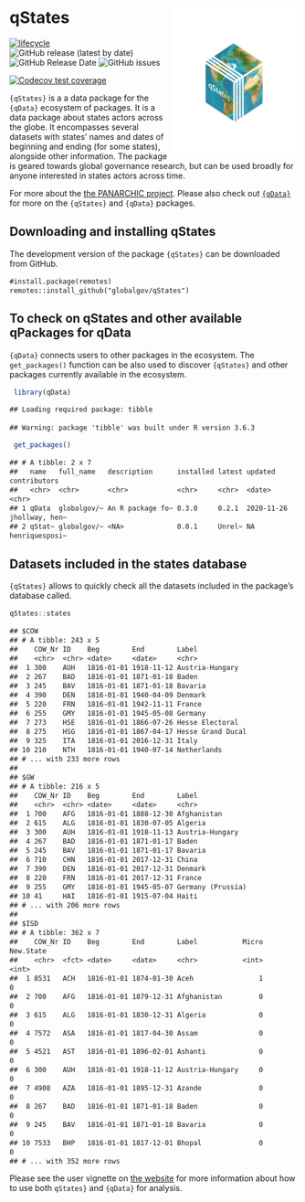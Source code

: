 
# qStates <img src="qStates_hexlogo.png" align="right" width="220"/>

<!-- badges: start -->

[![lifecycle](https://img.shields.io/badge/lifecycle-experimental-orange.svg)](https://www.tidyverse.org/lifecycle/#experimental)
![GitHub release (latest by
date)](https://img.shields.io/github/v/release/globalgov/qStates)
![GitHub Release
Date](https://img.shields.io/github/release-date/globalgov/qstates)
![GitHub
issues](https://img.shields.io/github/issues-raw/globalgov/qStates)
<!-- [![HitCount](http://hits.dwyl.com/globalgov/qStates.svg)](http://hits.dwyl.com/globalgov/qStates) -->
[![Codecov test
coverage](https://codecov.io/gh/globalgov/qStates/branch/main/graph/badge.svg)](https://codecov.io/gh/globalgov/qStates?branch=main)
<!-- ![GitHub All Releases](https://img.shields.io/github/downloads/jhollway/roctopus/total) -->
<!-- badges: end -->

`{qStates}` is a a data package for the `{qData}` ecosystem of packages.
It is a data package about states actors across the globe. It
encompasses several datasets with states’ names and dates of beginning
and ending (for some states), alongside other information. The package
is geared towards global governance research, but can be used broadly
for anyone interested in states actors across time.

For more about the [the PANARCHIC project](www.panarchic.ch). Please
also check out [`{qData}`](https://github.com/globalgov) for more on the
`{qStates}` and `{qData}` packages.

## Downloading and installing qStates

The development version of the package `{qStates}` can be downloaded
from GitHub.

    #install.package(remotes)
    remotes::install_github("globalgov/qStates")

## To check on qStates and other available qPackages for qData

`{qData}` connects users to other packages in the ecosystem. The
`get_packages()` function can be also used to discover `{qStates}` and
other packages currently available in the ecosystem.

``` r
 library(qData)
```

    ## Loading required package: tibble

    ## Warning: package 'tibble' was built under R version 3.6.3

``` r
 get_packages()
```

    ## # A tibble: 2 x 7
    ##   name   full_name   description      installed latest updated    contributors  
    ##   <chr>  <chr>       <chr>            <chr>     <chr>  <date>     <chr>         
    ## 1 qData  globalgov/~ An R package fo~ 0.3.0     0.2.1  2020-11-26 jhollway, hen~
    ## 2 qStat~ globalgov/~ <NA>             0.0.1     Unrel~ NA         henriquesposi~

## Datasets included in the states database

`{qStates}` allows to quickly check all the datasets included in the
package’s database called.

``` r
qStates::states
```

    ## $COW
    ## # A tibble: 243 x 5
    ##    COW_Nr ID    Beg        End        Label            
    ##    <chr>  <chr> <date>     <date>     <chr>            
    ##  1 300    AUH   1816-01-01 1918-11-12 Austria-Hungary  
    ##  2 267    BAD   1816-01-01 1871-01-18 Baden            
    ##  3 245    BAV   1816-01-01 1871-01-18 Bavaria          
    ##  4 390    DEN   1816-01-01 1940-04-09 Denmark          
    ##  5 220    FRN   1816-01-01 1942-11-11 France           
    ##  6 255    GMY   1816-01-01 1945-05-08 Germany          
    ##  7 273    HSE   1816-01-01 1866-07-26 Hesse Electoral  
    ##  8 275    HSG   1816-01-01 1867-04-17 Hesse Grand Ducal
    ##  9 325    ITA   1816-01-01 2016-12-31 Italy            
    ## 10 210    NTH   1816-01-01 1940-07-14 Netherlands      
    ## # ... with 233 more rows
    ## 
    ## $GW
    ## # A tibble: 216 x 5
    ##    COW_Nr ID    Beg        End        Label            
    ##    <chr>  <chr> <date>     <date>     <chr>            
    ##  1 700    AFG   1816-01-01 1888-12-30 Afghanistan      
    ##  2 615    ALG   1816-01-01 1830-07-05 Algeria          
    ##  3 300    AUH   1816-01-01 1918-11-13 Austria-Hungary  
    ##  4 267    BAD   1816-01-01 1871-01-17 Baden            
    ##  5 245    BAV   1816-01-01 1871-01-17 Bavaria          
    ##  6 710    CHN   1816-01-01 2017-12-31 China            
    ##  7 390    DEN   1816-01-01 2017-12-31 Denmark          
    ##  8 220    FRN   1816-01-01 2017-12-31 France           
    ##  9 255    GMY   1816-01-01 1945-05-07 Germany (Prussia)
    ## 10 41     HAI   1816-01-01 1915-07-04 Haiti            
    ## # ... with 206 more rows
    ## 
    ## $ISD
    ## # A tibble: 362 x 7
    ##    COW_Nr ID    Beg        End        Label           Micro New.State
    ##    <chr>  <fct> <date>     <date>     <chr>           <int>     <int>
    ##  1 8531   ACH   1816-01-01 1874-01-30 Aceh                1         0
    ##  2 700    AFG   1816-01-01 1879-12-31 Afghanistan         0         0
    ##  3 615    ALG   1816-01-01 1830-12-31 Algeria             0         0
    ##  4 7572   ASA   1816-01-01 1817-04-30 Assam               0         0
    ##  5 4521   AST   1816-01-01 1896-02-01 Ashanti             0         0
    ##  6 300    AUH   1816-01-01 1918-11-12 Austria-Hungary     0         0
    ##  7 4908   AZA   1816-01-01 1895-12-31 Azande              0         0
    ##  8 267    BAD   1816-01-01 1871-01-18 Baden               0         0
    ##  9 245    BAV   1816-01-01 1871-01-18 Bavaria             0         0
    ## 10 7533   BHP   1816-01-01 1817-12-01 Bhopal              0         0
    ## # ... with 352 more rows

Please see the user vignette on [the
website](https://globalgov.github.io/qData/) for more information about
how to use both `qStates}` and `{qData}` for analysis.

